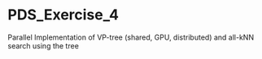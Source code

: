 # PDS_Exercise_4
Parallel Implementation of VP-tree (shared, GPU, distributed) and all-kNN search using the tree
